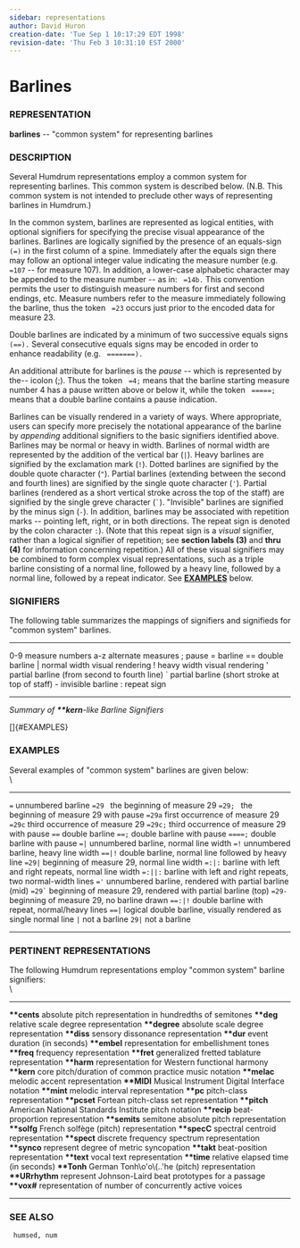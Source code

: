 ```yaml
---
sidebar: representations
author: David Huron
creation-date: 'Tue Sep 1 10:17:29 EDT 1998'
revision-date: 'Thu Feb 3 10:31:10 EST 2000'
---
```



Barlines
===================================

### REPRESENTATION

 **barlines** \-- \"common system\" for representing barlines

### DESCRIPTION

 Several Humdrum representations employ a common system for
 representing barlines. This common system is described below. (N.B.
 This common system is not intended to preclude other ways of
 representing barlines in Humdrum.)

 In the common system, barlines are represented as logical entities,
 with optional signifiers for specifying the precise visual appearance
 of the barlines. Barlines are logically signified by the presence of
 an equals-sign ` (=)` in the first column of a spine. Immediately
 after the equals sign there may follow an optional integer value
 indicating the measure number (e.g. ` =107` \-- for measure 107). In
 addition, a lower-case alphabetic character may be appended to the
 measure number \-- as in: ` =14b.` This convention permits the user to
 distinguish measure numbers for first and second endings, etc. Measure
 numbers refer to the measure immediately following the barline, thus
 the token ` =23` occurs just prior to the encoded data for measure 23.

 Double barlines are indicated by a minimum of two successive equals
 signs ` (==).` Several consecutive equals signs may be encoded in
 order to enhance readability (e.g. ` =======).`

 An additional attribute for barlines is the *pause* \-- which is
 represented by the\-- icolon (;). Thus the token ` =4;` means that the
 barline starting measure number 4 has a pause written above or below
 it, while the token ` =====;` means that a double barline contains a
 pause indication.

 Barlines can be visually rendered in a variety of ways. Where
 appropriate, users can specify more precisely the notational
 appearance of the barline by *appending* additional signifiers to the
 basic signifiers identified above. Barlines may be normal or heavy in
 width. Barlines of normal width are represented by the addition of the
 vertical bar (`|`). Heavy barlines are signified by the exclamation
 mark (`!`). Dotted barlines are signified by the double quote
 character (`"`). Partial barlines (extending between the second and
 fourth lines) are signified by the single quote character (`'`).
 Partial barlines (rendered as a short vertical stroke across the top
 of the staff) are signified by the single greve character (`` ` ``).
 \"Invisible\" barlines are signified by the minus sign (`-`). In
 addition, barlines may be associated with repetition marks \--
 pointing left, right, or in both directions. The repeat sign is
 denoted by the colon character `:`). (Note that this repeat sign is a
 *visual* signifier, rather than a logical signifier of repetition; see
 **section labels (3)** and **thru (4)** for information concerning
 repetition.) All of these visual signifiers may be combined to form
 complex visual representations, such as a triple barline consisting of
 a normal line, followed by a heavy line, followed by a normal line,
 followed by a repeat indicator. See [**EXAMPLES**](#EXAMPLES) below.

### SIGNIFIERS

 The following table summarizes the mappings of signifiers and
 signifieds for \"common system\" barlines.

   ----- ------------------------------------------------
   0-9   measure numbers
   a-z   alternate measures
   ;     pause
   =     barline
   ==    double barline
   \|    normal width visual rendering
   !     heavy width visual rendering
   \'    partial barline (from second to fourth line)
   \`    partial barline (short stroke at top of staff)
   \-    invisible barline
   :     repeat sign
   ----- ------------------------------------------------

 *Summary of **\*\*kern**-like Barline Signifiers*

[]{#EXAMPLES}

### EXAMPLES

 Several examples of \"common system\" barlines are given below:\
 \

   ------------ -----------------------------------------------------------------
   `=`          unnumbered barline
   `=29 `       the beginning of measure 29
   `=29; `      the beginning of measure 29 with pause
   `=29a`       first occurrence of measure 29
   `=29c`       third occurrence of measure 29
   `=29c;`      third occurrence of measure 29 with pause
   `==`         double barline
   `==;`        double barline with pause
   `====;`      double barline with pause
   `=|`         unnumbered barline, normal line width
   `=!`         unnumbered barline, heavy line width
   `==|!`       double barline, normal line followed by heavy line
   `=29|`       beginning of measure 29, normal line width
   `=:|:`       barline with left and right repeats, normal line width
   `=:||:`      barline with left and right repeats, two normal-width lines
   `='`         unnumbered barline, rendered with partial barline (mid)
   `` =29` ``   beginning of measure 29, rendered with partial barline (top)
   `=29-`       beginning of measure 29, no barline drawn
   `==:|!`      double barline with repeat, normal/heavy lines
   `==|`        logical double barline, visually rendered as single normal line
   `|`          not a barline
   `29|`        not a barline
   ------------ -----------------------------------------------------------------

### PERTINENT REPRESENTATIONS

 The following Humdrum representations employ \"common system\" barline
 signifiers:\
 \

   ------------------ ----------------------------------------------------------
   **\*\*cents**      absolute pitch representation in hundredths of semitones
   **\*\*deg**        relative scale degree representation
   **\*\*degree**     absolute scale degree representation
   **\*\*diss**       sensory dissonance representation
   **\*\*dur**        event duration (in seconds)
   **\*\*embel**      representation for embellishment tones
   **\*\*freq**       frequency representation
   **\*\*fret**       generalized fretted tablature representation
   **\*\*harm**       representation for Western functional harmony
   **\*\*kern**       core pitch/duration of common practice music notation
   **\*\*melac**      melodic accent representation
   **\*\*MIDI**       Musical Instrument Digital Interface notation
   **\*\*mint**       melodic interval representation
   **\*\*pc**         pitch-class representation
   **\*\*pcset**      Fortean pitch-class set representation
   **\*\*pitch**      American National Standards Institute pitch notation
   **\*\*recip**      beat-proportion representation
   **\*\*semits**     semitone absolute pitch representation
   **\*\*solfg**      French solfège (pitch) representation
   **\*\*specC**      spectral centroid representation
   **\*\*spect**      discrete frequency spectrum representation
   **\*\*synco**      represent degree of metric syncopation
   **\*\*takt**       beat-position representation
   **\*\*text**       vocal text representation
   **\*\*time**       relative elapsed time (in seconds)
   **\*\*Tonh**       German Tonh\\o\'o\\(..\'he (pitch) representation
   **\*\*URrhythm**   represent Johnson-Laird beat prototypes for a passage
   **\*\*vox\#**      representation of number of concurrently active voices
   ------------------ ----------------------------------------------------------

### SEE ALSO

 ` humsed, num`


